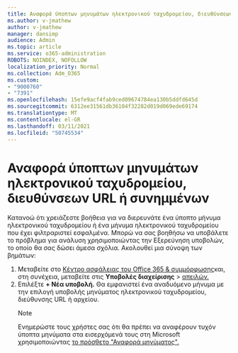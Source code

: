 ```yaml
---
title: Αναφορά ύποπτων μηνυμάτων ηλεκτρονικού ταχυδρομείου, διευθύνσεων URL ή συνημμένων
ms.author: v-jmathew
author: v-jmathew
manager: dansimp
audience: Admin
ms.topic: article
ms.service: o365-administration
ROBOTS: NOINDEX, NOFOLLOW
localization_priority: Normal
ms.collection: Adm_O365
ms.custom:
- "9000760"
- "7391"
ms.openlocfilehash: 15efe9acf4fab9ced09674784ea130b5ddfd645d
ms.sourcegitcommit: 6312ee31561db36104f32282d019d069ede69174
ms.translationtype: MT
ms.contentlocale: el-GR
ms.lasthandoff: 03/11/2021
ms.locfileid: "50745534"
---
```

# <a name="report-suspicious-emails-urls-or-attachments"></a>Αναφορά ύποπτων μηνυμάτων ηλεκτρονικού ταχυδρομείου, διευθύνσεων URL ή συνημμένων

Κατανοώ ότι χρειάζεστε βοήθεια για να διερευνάτε ένα ύποπτο μήνυμα ηλεκτρονικού ταχυδρομείου ή ένα μήνυμα ηλεκτρονικού ταχυδρομείου που έχει φιλτραριστεί εσφαλμένα. Μπορώ να σας βοηθήσω να υποβάλετε το πρόβλημα για ανάλυση χρησιμοποιώντας την Εξερεύνηση υποβολών, το οποίο θα σας δώσει άμεσα σχόλια. Ακολουθεί μια σύνοψη των βημάτων:

1. Μεταβείτε στο [Κέντρο ασφάλειας του Office 365 & συμμόρφωσης](https://go.microsoft.com/fwlink/p/?linkid=2077143)και, στη συνέχεια, μεταβείτε στις **Υποβολές διαχείρισης**  >  [απειλών.](https://go.microsoft.com/fwlink/?linkid=2101521)
2. Επιλέξτε **+ Νέα υποβολή.** Θα εμφανιστεί ένα αναδυόμενο μήνυμα με την επιλογή υποβολής μηνύματος ηλεκτρονικού ταχυδρομείου, διεύθυνσης URL ή αρχείου.
    > [!NOTE]
    > Ενημερώστε τους χρήστες σας ότι θα πρέπει να αναφέρουν τυχόν ύποπτα μηνύματα στα εισερχόμενά τους στη Microsoft χρησιμοποιώντας [το πρόσθετο "Αναφορά μηνύματος".](https://go.microsoft.com/fwlink/?linkid=2092385)
